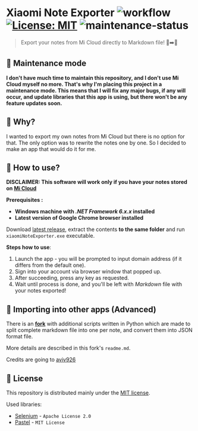 Xiaomi Note Exporter
![workflow](https://github.com/nogiszd/xiaomi-note-exporter/actions/workflows/build.yml/badge.svg) [![License: MIT](https://img.shields.io/badge/License-MIT-yellow.svg)](https://opensource.org/licenses/MIT) ![maintenance-status](https://img.shields.io/badge/maintenance-mainenance--mode-yellow.svg)
=================================

> Export your notes from Mi Cloud directly to Markdown file! 📝➡️🧾

🔧 Maintenance mode
------------
**I don't have much time to maintain this repository, and I don't use Mi Cloud myself no more. That's why I'm placing this project in a maintenance mode. This means that I will fix any major bugs, if any will occur, and update libraries that this app is using, but there won't be any feature updates soon.**

🤔 Why?
------------
I wanted to export my own notes from Mi Cloud but there is no option for that. The only option was to rewrite the notes one by one. So I decided to make an app that would do it for me.

💁 How to use?
--------------------
**DISCLAIMER: This software will work only if you have your notes stored on [Mi Cloud](https://i.mi.com/)**

**Prerequisites :**
 - **Windows machine with _.NET Framework 6.x.x_ installed**
 - **Latest version of Google Chrome browser installed**

Download [latest release](https://github.com/nogiszd/xiaomi-note-exporter/releases/latest), extract the contents **to the same folder** and run `xiaomiNoteExporter.exe` executable.

**Steps how to use**:
 1. Launch the app - you will be prompted to input domain address (if it differs from the default one).
 2. Sign into your account via browser window that popped up.
 3. After succeeding, press any key as requested.
 4. Wait until process is done, and you'll be left with _Markdown_ file with your notes exported!

🔗 Importing into other apps (Advanced)
---------------
There is an **[fork](https://github.com/aviv926/xiaomi-note-exporter)** with additional scripts written in Python which are made to split complete markdown file into one per note, and convert them into JSON format file. 

More details are described in this fork's `readme.md`.

Credits are going to [aviv926](https://github.com/aviv926)

📜 License
---------------
This repository is distributed mainly under the [MIT license](https://github.com/nogiszd/xiaomi-note-exporter/blob/master/LICENSE.txt). 

Used libraries:

 - [Selenium](https://www.selenium.dev/) - `Apache License 2.0`
 - [Pastel](https://github.com/silkfire/Pastel) - `MIT License`
